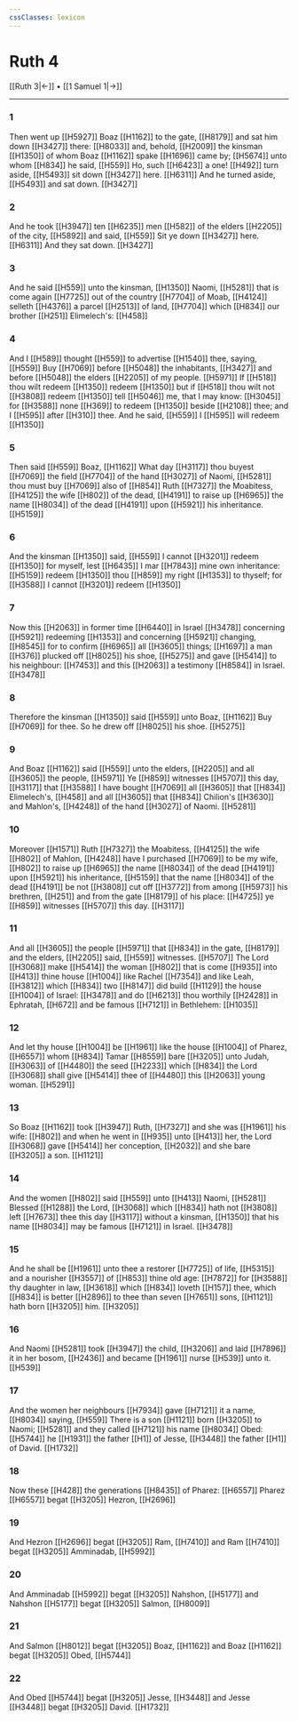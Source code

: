 ```yaml
---
cssClasses: lexicon
---
```

# Ruth 4

[[Ruth 3|←]] • [[1 Samuel 1|→]]

---

### 1
Then went up [[H5927]] Boaz [[H1162]] to the gate, [[H8179]] and sat him down [[H3427]] there: [[H8033]] and, behold, [[H2009]] the kinsman [[H1350]] of whom Boaz [[H1162]] spake [[H1696]] came by; [[H5674]] unto whom [[H834]] he said, [[H559]] Ho, such [[H6423]] a one! [[H492]] turn aside, [[H5493]] sit down [[H3427]] here. [[H6311]] And he turned aside, [[H5493]] and sat down. [[H3427]]

### 2
And he took [[H3947]] ten [[H6235]] men [[H582]] of the elders [[H2205]] of the city, [[H5892]] and said, [[H559]] Sit ye down [[H3427]] here. [[H6311]] And they sat down. [[H3427]]

### 3
And he said [[H559]] unto the kinsman, [[H1350]] Naomi, [[H5281]] that is come again [[H7725]] out of the country [[H7704]] of Moab, [[H4124]] selleth [[H4376]] a parcel [[H2513]] of land, [[H7704]] which [[H834]] our brother [[H251]] Elimelech's: [[H458]]

### 4
And I [[H589]] thought [[H559]] to advertise [[H1540]] thee, saying, [[H559]] Buy [[H7069]] before [[H5048]] the inhabitants, [[H3427]] and before [[H5048]] the elders [[H2205]] of my people. [[H5971]] If [[H518]] thou wilt redeem [[H1350]] redeem [[H1350]] but if [[H518]] thou wilt not [[H3808]] redeem [[H1350]] tell [[H5046]] me, that I may know: [[H3045]] for [[H3588]] none [[H369]] to redeem [[H1350]] beside [[H2108]] thee; and I [[H595]] after [[H310]] thee. And he said, [[H559]] I [[H595]] will redeem [[H1350]]

### 5
Then said [[H559]] Boaz, [[H1162]] What day [[H3117]] thou buyest [[H7069]] the field [[H7704]] of the hand [[H3027]] of Naomi, [[H5281]] thou must buy [[H7069]] also of [[H854]] Ruth [[H7327]] the Moabitess, [[H4125]] the wife [[H802]] of the dead, [[H4191]] to raise up [[H6965]] the name [[H8034]] of the dead [[H4191]] upon [[H5921]] his inheritance. [[H5159]]

### 6
And the kinsman [[H1350]] said, [[H559]] I cannot [[H3201]] redeem [[H1350]] for myself, lest [[H6435]] I mar [[H7843]] mine own inheritance: [[H5159]] redeem [[H1350]] thou [[H859]] my right [[H1353]] to thyself; for [[H3588]] I cannot [[H3201]] redeem [[H1350]]

### 7
Now this [[H2063]] in former time [[H6440]] in Israel [[H3478]] concerning [[H5921]] redeeming [[H1353]] and concerning [[H5921]] changing, [[H8545]] for to confirm [[H6965]] all [[H3605]] things; [[H1697]] a man [[H376]] plucked off [[H8025]] his shoe, [[H5275]] and gave [[H5414]] to his neighbour: [[H7453]] and this [[H2063]] a testimony [[H8584]] in Israel. [[H3478]]

### 8
Therefore the kinsman [[H1350]] said [[H559]] unto Boaz, [[H1162]] Buy [[H7069]] for thee. So he drew off [[H8025]] his shoe. [[H5275]]

### 9
And Boaz [[H1162]] said [[H559]] unto the elders, [[H2205]] and all [[H3605]] the people, [[H5971]] Ye [[H859]] witnesses [[H5707]] this day, [[H3117]] that [[H3588]] I have bought [[H7069]] all [[H3605]] that [[H834]] Elimelech's, [[H458]] and all [[H3605]] that [[H834]] Chilion's [[H3630]] and Mahlon's, [[H4248]] of the hand [[H3027]] of Naomi. [[H5281]]

### 10
Moreover [[H1571]] Ruth [[H7327]] the Moabitess, [[H4125]] the wife [[H802]] of Mahlon, [[H4248]] have I purchased [[H7069]] to be my wife, [[H802]] to raise up [[H6965]] the name [[H8034]] of the dead [[H4191]] upon [[H5921]] his inheritance, [[H5159]] that the name [[H8034]] of the dead [[H4191]] be not [[H3808]] cut off [[H3772]] from among [[H5973]] his brethren, [[H251]] and from the gate [[H8179]] of his place: [[H4725]] ye [[H859]] witnesses [[H5707]] this day. [[H3117]]

### 11
And all [[H3605]] the people [[H5971]] that [[H834]] in the gate, [[H8179]] and the elders, [[H2205]] said, [[H559]] witnesses. [[H5707]] The Lord [[H3068]] make [[H5414]] the woman [[H802]] that is come [[H935]] into [[H413]] thine house [[H1004]] like Rachel [[H7354]] and like Leah, [[H3812]] which [[H834]] two [[H8147]] did build [[H1129]] the house [[H1004]] of Israel: [[H3478]] and do [[H6213]] thou worthily [[H2428]] in Ephratah, [[H672]] and be famous [[H7121]] in Bethlehem: [[H1035]]

### 12
And let thy house [[H1004]] be [[H1961]] like the house [[H1004]] of Pharez, [[H6557]] whom [[H834]] Tamar [[H8559]] bare [[H3205]] unto Judah, [[H3063]] of [[H4480]] the seed [[H2233]] which [[H834]] the Lord [[H3068]] shall give [[H5414]] thee of [[H4480]] this [[H2063]] young woman. [[H5291]]

### 13
So Boaz [[H1162]] took [[H3947]] Ruth, [[H7327]] and she was [[H1961]] his wife: [[H802]] and when he went in [[H935]] unto [[H413]] her, the Lord [[H3068]] gave [[H5414]] her conception, [[H2032]] and she bare [[H3205]] a son. [[H1121]]

### 14
And the women [[H802]] said [[H559]] unto [[H413]] Naomi, [[H5281]] Blessed [[H1288]] the Lord, [[H3068]] which [[H834]] hath not [[H3808]] left [[H7673]] thee this day [[H3117]] without a kinsman, [[H1350]] that his name [[H8034]] may be famous [[H7121]] in Israel. [[H3478]]

### 15
And he shall be [[H1961]] unto thee a restorer [[H7725]] of life, [[H5315]] and a nourisher [[H3557]]  of [[H853]] thine old age: [[H7872]] for [[H3588]] thy daughter in law, [[H3618]] which [[H834]] loveth [[H157]] thee, which [[H834]] is better [[H2896]] to thee than seven [[H7651]] sons, [[H1121]] hath born [[H3205]] him. [[H3205]]

### 16
And Naomi [[H5281]] took [[H3947]] the child, [[H3206]] and laid [[H7896]] it in her bosom, [[H2436]] and became [[H1961]] nurse [[H539]] unto it. [[H539]]

### 17
And the women her neighbours [[H7934]] gave [[H7121]] it a name, [[H8034]] saying, [[H559]] There is a son [[H1121]] born [[H3205]] to Naomi; [[H5281]] and they called [[H7121]] his name [[H8034]] Obed: [[H5744]] he [[H1931]] the father [[H1]] of Jesse, [[H3448]] the father [[H1]] of David. [[H1732]]

### 18
Now these [[H428]] the generations [[H8435]] of Pharez: [[H6557]] Pharez [[H6557]] begat [[H3205]] Hezron, [[H2696]]

### 19
And Hezron [[H2696]] begat [[H3205]] Ram, [[H7410]] and Ram [[H7410]] begat [[H3205]] Amminadab, [[H5992]]

### 20
And Amminadab [[H5992]] begat [[H3205]] Nahshon, [[H5177]] and Nahshon [[H5177]] begat [[H3205]] Salmon, [[H8009]]

### 21
And Salmon [[H8012]] begat [[H3205]] Boaz, [[H1162]] and Boaz [[H1162]] begat [[H3205]] Obed, [[H5744]]

### 22
And Obed [[H5744]] begat [[H3205]] Jesse, [[H3448]] and Jesse [[H3448]] begat [[H3205]] David. [[H1732]]